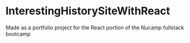 # InterestingHistorySiteWithReact
Made as a portfolio project for the React portion of the Nucamp fullstack bootcamp
